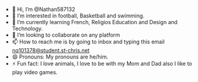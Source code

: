 - 👋 Hi, I’m @Nathan587132
- 👀 I’m interested in football, Basketball and swimming.
- 🌱 I’m currently learning French, Religios Education and Design and Technology.
- 💞️ I’m looking to collaborate on any platform
- 📫 How to reach me is by going to inbox and typing this email nq101378@student.st-chris.net
- 😄 Pronouns: My pronouns are he/him.
- ⚡ Fun fact: I love animals, I love to be with my Mom and Dad also I like to play video games.

<!---
Nathan587132/Nathan587132 is a ✨ special ✨ repository because its `README.md` (this file) appears on your GitHub profile.
You can click the Preview link to take a look at your changes.
--->
